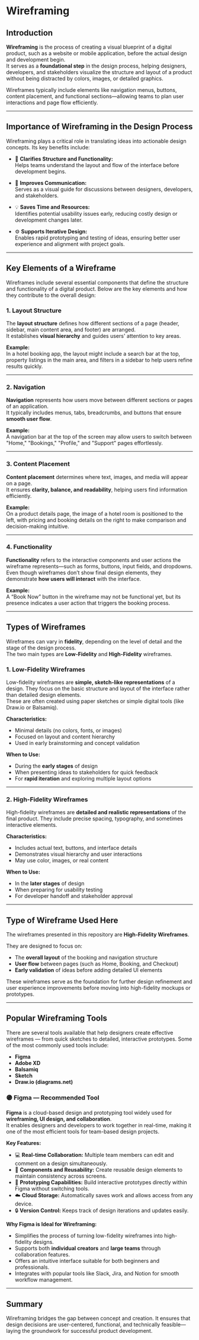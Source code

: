 # Wireframing

## Introduction
**Wireframing** is the process of creating a visual blueprint of a digital product, such as a website or mobile application, before the actual design and development begin.  
It serves as a **foundational step** in the design process, helping designers, developers, and stakeholders visualize the structure and layout of a product without being distracted by colors, images, or detailed graphics.

Wireframes typically include elements like navigation menus, buttons, content placement, and functional sections—allowing teams to plan user interactions and page flow efficiently.

---

## Importance of Wireframing in the Design Process
Wireframing plays a critical role in translating ideas into actionable design concepts. Its key benefits include:

- 🧭 **Clarifies Structure and Functionality:**  
  Helps teams understand the layout and flow of the interface before development begins.

- 💬 **Improves Communication:**  
  Serves as a visual guide for discussions between designers, developers, and stakeholders.

- 💡 **Saves Time and Resources:**  
  Identifies potential usability issues early, reducing costly design or development changes later.

- ⚙️ **Supports Iterative Design:**  
  Enables rapid prototyping and testing of ideas, ensuring better user experience and alignment with project goals.

---

## Key Elements of a Wireframe

Wireframes include several essential components that define the structure and functionality of a digital product. Below are the key elements and how they contribute to the overall design:

### 1. Layout Structure
The **layout structure** defines how different sections of a page (header, sidebar, main content area, and footer) are arranged.  
It establishes **visual hierarchy** and guides users' attention to key areas.

**Example:**  
In a hotel booking app, the layout might include a search bar at the top, property listings in the main area, and filters in a sidebar to help users refine results quickly.

---

### 2. Navigation
**Navigation** represents how users move between different sections or pages of an application.  
It typically includes menus, tabs, breadcrumbs, and buttons that ensure **smooth user flow**.

**Example:**  
A navigation bar at the top of the screen may allow users to switch between "Home," "Bookings," "Profile," and "Support" pages effortlessly.

---

### 3. Content Placement
**Content placement** determines where text, images, and media will appear on a page.  
It ensures **clarity, balance, and readability**, helping users find information efficiently.

**Example:**  
On a product details page, the image of a hotel room is positioned to the left, with pricing and booking details on the right to make comparison and decision-making intuitive.

---

### 4. Functionality
**Functionality** refers to the interactive components and user actions the wireframe represents—such as forms, buttons, input fields, and dropdowns.  
Even though wireframes don’t show final design elements, they demonstrate **how users will interact** with the interface.

**Example:**  
A “Book Now” button in the wireframe may not be functional yet, but its presence indicates a user action that triggers the booking process.

---

## Types of Wireframes

Wireframes can vary in **fidelity**, depending on the level of detail and the stage of the design process.  
The two main types are **Low-Fidelity** and **High-Fidelity** wireframes.

### 1. Low-Fidelity Wireframes
Low-fidelity wireframes are **simple, sketch-like representations** of a design. They focus on the basic structure and layout of the interface rather than detailed design elements.  
These are often created using paper sketches or simple digital tools (like Draw.io or Balsamiq).

**Characteristics:**
- Minimal details (no colors, fonts, or images)
- Focused on layout and content hierarchy
- Used in early brainstorming and concept validation

**When to Use:**
- During the **early stages** of design
- When presenting ideas to stakeholders for quick feedback
- For **rapid iteration** and exploring multiple layout options

---

### 2. High-Fidelity Wireframes
High-fidelity wireframes are **detailed and realistic representations** of the final product. They include precise spacing, typography, and sometimes interactive elements.

**Characteristics:**
- Includes actual text, buttons, and interface details
- Demonstrates visual hierarchy and user interactions
- May use color, images, or real content

**When to Use:**
- In the **later stages** of design
- When preparing for usability testing
- For developer handoff and stakeholder approval

---

## Type of Wireframe Used Here

The wireframes presented in this repository are **High-Fidelity Wireframes**.  

They are designed to focus on:
- The **overall layout** of the booking and navigation structure  
- **User flow** between pages (such as Home, Booking, and Checkout)  
- **Early validation** of ideas before adding detailed UI elements  

These wireframes serve as the foundation for further design refinement and user experience improvements before moving into high-fidelity mockups or prototypes.

---

## Popular Wireframing Tools

There are several tools available that help designers create effective wireframes — from quick sketches to detailed, interactive prototypes. Some of the most commonly used tools include:

- **Figma**  
- **Adobe XD**  
- **Balsamiq**  
- **Sketch**  
- **Draw.io (diagrams.net)**

### 🟣 Figma — Recommended Tool
**Figma** is a cloud-based design and prototyping tool widely used for **wireframing, UI design, and collaboration**.  
It enables designers and developers to work together in real-time, making it one of the most efficient tools for team-based design projects.

**Key Features:**
- 💻 **Real-time Collaboration:** Multiple team members can edit and comment on a design simultaneously.  
- 🧩 **Components and Reusability:** Create reusable design elements to maintain consistency across screens.  
- 🔗 **Prototyping Capabilities:** Build interactive prototypes directly within Figma without switching tools.  
- ☁️ **Cloud Storage:** Automatically saves work and allows access from any device.  
- 🔒 **Version Control:** Keeps track of design iterations and updates easily.

**Why Figma is Ideal for Wireframing:**
- Simplifies the process of turning low-fidelity wireframes into high-fidelity designs.  
- Supports both **individual creators** and **large teams** through collaboration features.  
- Offers an intuitive interface suitable for both beginners and professionals.  
- Integrates with popular tools like Slack, Jira, and Notion for smooth workflow management.

---

## Summary
Wireframing bridges the gap between concept and creation. It ensures that design decisions are user-centered, functional, and technically feasible—laying the groundwork for successful product development.
